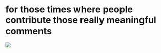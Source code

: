 <!--
id: 20138839182
link: http://tumblr.atmos.org/post/20138839182/for-those-times-where-people-contribute-those
slug: for-those-times-where-people-contribute-those
date: Thu Mar 29 2012 16:05:58 GMT-0700 (PDT)
publish: 2012-03-029
tags: 
title: for those times where people contribute those really meaningful comments
-->


for those times where people contribute those really meaningful comments
========================================================================

![](http://24.media.tumblr.com/tumblr_m1o5hzcKxs1qz4sngo1_1280.jpg)

